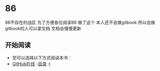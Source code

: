 # 86
86不存在的战区
为了方便各位阅读86
做了这个
本人还不会做gitbook
所以会做gitbook的人可以拿文档
文档会慢慢更新

## 开始阅读

- 您可以选择以下方式阅读本书：
- [GitHub在线](./86第一卷上/README.md)
-[目录](86/ml.md) :)

